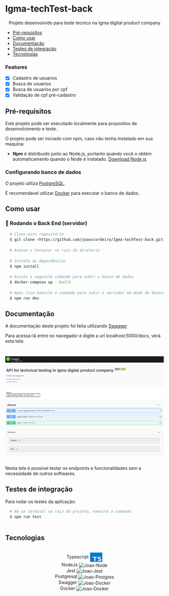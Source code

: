 # Igma-techTest-back
<p align="center">Projeto desenvolvido para teste tecnico na Igma digital product company</p>

<!--ts-->
   * [Pré-requisitos](#pré-requisitos)
   * [Como usar](#como-usar)
   * [Documentação](#documentação)
   * [Testes de integração](#testes-de-integração)
   * [Tecnologias](#tecnologias)
<!--te-->

### Features

- [x] Cadastro de usuarios
- [x] Busca de usuarios
- [x] Busca de usuarios por cpf
- [x] Validação de cpf pré-cadastro

## Pré-requisitos
Este projeto pode ser executado localmente para propositos de desenvolvimento e teste.

O projeto pode ser iniciado com npm, caso não tenha instalado em sua maquina:
* **Npm** é distribuido junto ao Node.js, portanto quando você o obtém automaticamento quando o Node é instalado. [Download Node.js](https://nodejs.org/en/download/)

### Configurando banco de dados

O projeto utiliza [PostgreSQL](https://www.postgresql.org).

É recomendavel utilizar [Docker](https://www.docker.com) para executar o banco de dados.

## Como usar

### 🎲 Rodando o Back End (servidor)

```bash
  # Clone este repositório
  $ git clone <https://github.com/joaovcordeiro/Igma-techTest-back.git>
  
  # Acesse o terminar na raiz do diretorio
  
  # Instale as dependências
  $ npm install
  
  # Excute o seguinte comando para subir o banco de dados
  $ docker-compose up --build
  
  # Após isso execute o comando para subir o servidor em modo de desenvolvimento na porta 5000
  $ npm run dev
```

## Documentação

   A documentação deste projeto foi feita utilizando [Swagger](https://swagger.io)
  
  Para acessa-lá entre no navegador e digite a url localhost:5000/docs, verá esta tela:
  
  <h1 align="center">
  <img alt="Swagger" title="#Swagger" src="/assets/swagger.png" />
  </h1>
  
  Nesta tela é possivel testar os endpoints e funcionalidades sem a necessidade de outros softwares.
  
## Testes de integração
  Para rodar os testes da aplicação:
  
```bash
  # Em um terminal na raiz do projeto, execute o comando
  $ npm run test
  
```

## Tecnologias
<div  align="center" style="display: flex-start"><br>
  <div>Typescript <img align="center" alt="Joao-Ts" height="30" width="40" src="https://raw.githubusercontent.com/devicons/devicon/master/icons/typescript/typescript-plain.svg"></div>
   <div>NodeJs <img align="center" alt="Joao-Node" height="30" width="40" src="https://user-images.githubusercontent.com/25181517/183568594-85e280a7-0d7e-4d1a-9028-c8c2209e073c.png" /></div>
   <div>Jest <img align="center" alt="Joao-Jest" height="30" width="40" src="https://cdn.jsdelivr.net/gh/devicons/devicon/icons/jest/jest-plain.svg"></div>
   <div>Postgresql  <img align="center" alt="Joao-Postgres" height="30" width="40" src="https://cdn.jsdelivr.net/gh/devicons/devicon/icons/postgresql/postgresql-original.svg" /></div>
<div>Swagger  <img align="center" alt="Joao-Docker" height="30" width="40" src="https://user-images.githubusercontent.com/25181517/186711335-a3729606-5a78-4496-9a36-06efcc74f800.png" /></div>
  <div>Docker   <img align="center" alt="Joao-Docker" height="30" width="40" src="https://cdn.jsdelivr.net/gh/devicons/devicon/icons/docker/docker-plain-wordmark.svg" />
</div>
  
  
  
 
 
  
</div>
